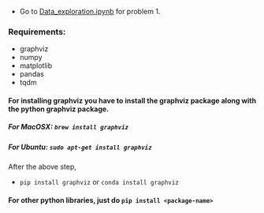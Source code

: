 * Go to [Data_exploration.ipynb](https://github.com/nsidn98/Advanced-Topics-in-Artificial-Intelligence-EE6180/blob/master/PSET2/Data%20exploration.ipynb) for problem 1.

### Requirements:
* graphviz
* numpy
* matplotlib
* pandas
* tqdm

#### For installing graphviz you have to install the graphviz package along with the python graphviz package.
##### For MacOSX: `brew install graphviz`
##### For Ubuntu: `sudo apt-get install graphviz`
After the above step,
* `pip install graphviz` or `conda install graphviz`

#### For other python libraries, just do `pip install <package-name>`
